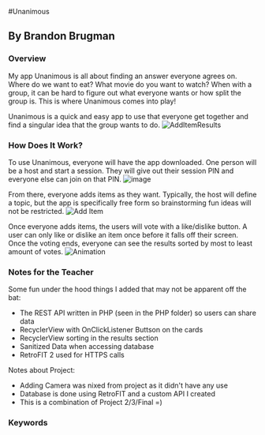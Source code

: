 #Unanimous
## By Brandon Brugman

### Overview
My app Unanimous is all about finding an answer everyone agrees on. Where do we want to eat? What movie do you want to watch? When with a group, it can be hard to figure out what everyone wants or how split the group is. This is where Unanimous comes into play!

Unanimous is a quick and easy app to use that everyone get together and find a singular idea that the group wants to do. 
![AddItemResults](https://user-images.githubusercontent.com/54860312/116916941-36dcf480-ac0b-11eb-97f9-3873b8152553.gif)



### How Does It Work?
To use Unanimous, everyone will have the app downloaded. One person will be a host and start a session. They will give out their session PIN and everyone else can join on that PIN. 
![image](https://user-images.githubusercontent.com/54860312/116914779-6dfdd680-ac08-11eb-9cb3-016cecb3d4dd.png)


From there, everyone adds items as they want. Typically, the host will define a topic, but the app is specifically free form so brainstorming fun ideas will not be restricted. 
![Add Item](https://user-images.githubusercontent.com/54860312/116916064-106a8980-ac0a-11eb-8fec-33cd8b128aa9.gif)

Once everyone adds items, the users will vote with a like/dislike button. A user can only like or dislike an item once before it falls off their screen. Once the voting ends, everyone can see the results sorted by most to least amount of votes. 
![Animation](https://user-images.githubusercontent.com/54860312/116916066-11032000-ac0a-11eb-92d4-be14a3bb86bb.gif)


### Notes for the Teacher

Some fun under the hood things I added that may not be apparent off the bat: 

- The REST API written in PHP (seen in the PHP folder) so users can share data
- RecyclerView with OnClickListener Buttson on the cards
- RecyclerView sorting in the results section
- Sanitized Data when accessing database
- RetroFIT 2 used for HTTPS calls

Notes about Project:
- Adding Camera was nixed from project as it didn't have any use
- Database is done using RetroFIT and a custom API I created
- This is a combination of Project 2/3/Final =)

### Keywords


